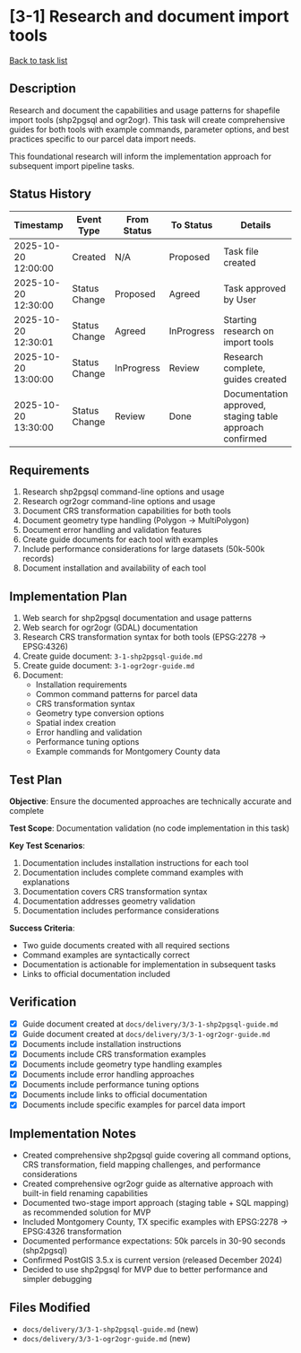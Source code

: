 # [3-1] Research and document import tools

[Back to task list](./tasks.md)

## Description

Research and document the capabilities and usage patterns for shapefile import tools (shp2pgsql and ogr2ogr). This task will create comprehensive guides for both tools with example commands, parameter options, and best practices specific to our parcel data import needs.

This foundational research will inform the implementation approach for subsequent import pipeline tasks.

## Status History

| Timestamp | Event Type | From Status | To Status | Details | User |
|-----------|------------|-------------|-----------|---------|------|
| 2025-10-20 12:00:00 | Created | N/A | Proposed | Task file created | AI_Agent |
| 2025-10-20 12:30:00 | Status Change | Proposed | Agreed | Task approved by User | User |
| 2025-10-20 12:30:01 | Status Change | Agreed | InProgress | Starting research on import tools | AI_Agent |
| 2025-10-20 13:00:00 | Status Change | InProgress | Review | Research complete, guides created | AI_Agent |
| 2025-10-20 13:30:00 | Status Change | Review | Done | Documentation approved, staging table approach confirmed | User |

## Requirements

1. Research shp2pgsql command-line options and usage
2. Research ogr2ogr command-line options and usage  
3. Document CRS transformation capabilities for both tools
4. Document geometry type handling (Polygon → MultiPolygon)
5. Document error handling and validation features
6. Create guide documents for each tool with examples
7. Include performance considerations for large datasets (50k-500k records)
8. Document installation and availability of each tool

## Implementation Plan

1. Web search for shp2pgsql documentation and usage patterns
2. Web search for ogr2ogr (GDAL) documentation
3. Research CRS transformation syntax for both tools (EPSG:2278 → EPSG:4326)
4. Create guide document: `3-1-shp2pgsql-guide.md`
5. Create guide document: `3-1-ogr2ogr-guide.md`
6. Document:
   - Installation requirements
   - Common command patterns for parcel data
   - CRS transformation syntax
   - Geometry type conversion options
   - Spatial index creation
   - Error handling and validation
   - Performance tuning options
   - Example commands for Montgomery County data

## Test Plan

**Objective**: Ensure the documented approaches are technically accurate and complete

**Test Scope**: Documentation validation (no code implementation in this task)

**Key Test Scenarios**:
1. Documentation includes installation instructions for each tool
2. Documentation includes complete command examples with explanations
3. Documentation covers CRS transformation syntax
4. Documentation addresses geometry validation
5. Documentation includes performance considerations

**Success Criteria**: 
- Two guide documents created with all required sections
- Command examples are syntactically correct
- Documentation is actionable for implementation in subsequent tasks
- Links to official documentation included

## Verification

- [x] Guide document created at `docs/delivery/3/3-1-shp2pgsql-guide.md`
- [x] Guide document created at `docs/delivery/3/3-1-ogr2ogr-guide.md`
- [x] Documents include installation instructions
- [x] Documents include CRS transformation examples
- [x] Documents include geometry type handling examples
- [x] Documents include error handling approaches
- [x] Documents include performance tuning options
- [x] Documents include links to official documentation
- [x] Documents include specific examples for parcel data import

## Implementation Notes

- Created comprehensive shp2pgsql guide covering all command options, CRS transformation, field mapping challenges, and performance considerations
- Created comprehensive ogr2ogr guide as alternative approach with built-in field renaming capabilities
- Documented two-stage import approach (staging table + SQL mapping) as recommended solution for MVP
- Included Montgomery County, TX specific examples with EPSG:2278 → EPSG:4326 transformation
- Documented performance expectations: 50k parcels in 30-90 seconds (shp2pgsql)
- Confirmed PostGIS 3.5.x is current version (released December 2024)
- Decided to use shp2pgsql for MVP due to better performance and simpler debugging

## Files Modified

- `docs/delivery/3/3-1-shp2pgsql-guide.md` (new)
- `docs/delivery/3/3-1-ogr2ogr-guide.md` (new)

